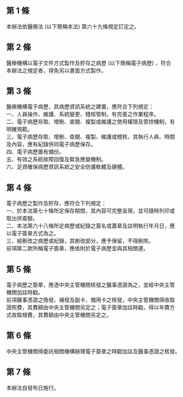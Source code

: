 第 1 條
-------
本辦法依醫療法 (以下簡稱本法) 第六十九條規定訂定之。

第 2 條
-------
醫療機構以電子文件方式製作及貯存之病歷 (以下簡稱電子病歷) ，符合  
本辦法之規定者，得免另以書面方式製作。

第 3 條
-------
醫療機構電子病歷，其病歷資訊系統之建置，應符合下列規定：  
一、人員操作、維護、系統變更、稽核管制，有完善之作業程序。  
二、電子病歷存取、增刪、查閱、複製或維護之使用權限及管控機制，有  
    明確規範。  
三、電子病歷存取、增刪、查閱、複製、維護或稽核，其執行人員、時間  
    及內容，應有紀錄併同電子病歷保存。  
四、電子病歷置有備份。  
五、有效之系統故障回復及緊急應變機制。  
六、足資確保病歷資訊系統之安全防護軟體及硬體。

第 4 條
-------
電子病歷之製作及貯存，應符合下列規定：  
一、於本法第七十條所定保存期間，其內容可完整呈現，並可隨時列印或  
    取出供查驗。  
二、本法第六十八條所定病歷或紀錄之簽名或蓋章及註明執行年月日，應  
    以電子簽章方式為之。  
三、經刪改之病歷或紀錄，其刪改部分，應予保留，不得刪除。  
前項第二款所稱電子簽章，應依附於電子病歷並與其相關連。

第 5 條
-------
電子病歷之簽章，應憑中央主管機關核發之醫事憑證為之，並經中央主管  
機關加註時戳。  
前項醫事憑證之換發、補發及副卡、備用卡之核發，中央主管機關得收取  
證照費，其費額由中央主管機關另定之；電子簽章加註時戳，得以年費方  
式收取規費，其費額由中央主管機關另定之。

第 6 條
-------
中央主管機關得委託相關機構辦理電子簽章之時戳加註及醫事憑證之核發。

第 7 條
-------
本辦法自發布日施行。

